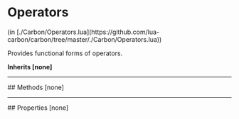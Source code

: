 <link href="../../style.css" rel="stylesheet" type="text/css"/>
<h1 class="class-title">Operators</h1>
<span class="file-link">(in [./Carbon/Operators.lua](https://github.com/lua-carbon/carbon/tree/master/./Carbon/Operators.lua))</span><br/>

Provides functional forms of operators.

**Inherits [none]**

<hr />
## Methods
[none]

<hr />
## Properties
[none]
